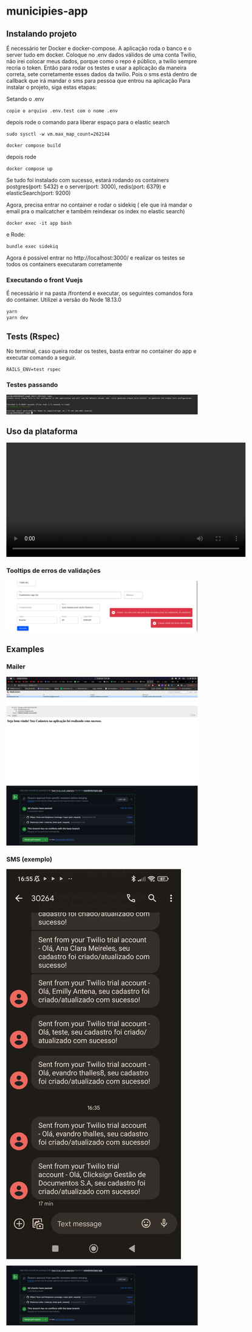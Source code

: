 # municipies-app



## Instalando projeto

É necessário ter Docker e docker-compose. A aplicação roda o banco e o server tudo em docker.
Coloque no .env dados válidos de uma conta Twilio, não irei colocar meus dados, porque como o repo é público, a twilio
sempre recria o token. Então para rodar os testes e usar a aplicação da maneira correta, sete corretamente esses dados da twilio.
Pois o sms está dentro de callback que irá mandar o sms para pessoa que entrou na aplicação
Para instalar o projeto, siga estas etapas:

Setando o .env
```
copie o arquivo .env.test com o nome .env
```
depois rode o comando para liberar espaço para o elastic search
```
sudo sysctl -w vm.max_map_count=262144
```
```
docker compose build
```

depois rode
```
docker compose up
```

Se tudo foi instalado com sucesso, estará rodando os containers postgres(port: 5432) e o server(port: 3000), redis(port: 6379) e elasticSearch(port: 9200)

Agora, precisa entrar no container e rodar o sidekiq ( ele que irá mandar o email pra o mailcatcher e também reindexar os index no elastic search)
```
docker exec -it app bash
```
e Rode:
```
bundle exec sidekiq
```
Agora é possível entrar no http://localhost:3000/ e realizar os testes se todos os containers executaram corretamente

### Executando o front Vuejs

É necessário ir na pasta /frontend e executar, os seguintes comandos fora do container. Utilizei a versão do Node 18.13.0

```
yarn
yarn dev
```

## Tests (Rspec)

No terminal, caso queira rodar os testes, basta entrar no container do app e executar comando a seguir.
```
RAILS_ENV=test rspec
```

### Testes passando
![alt text](image-1.png)


## Uso da plataforma
<video width="630" height="300" src="https://github.com/evandrotvc/municipies/assets/51249134/3976f740-43fd-4992-80de-25ae82c5ee43"></video>



### Tooltips de erros de validações
![alt text](https://github.com/evandrotvc/municipies/blob/main/app/assets/images/toast_test.png)

## Examples
### Mailer
![alt text](https://github.com/evandrotvc/municipies-app/blob/main/app/assets/images/mailer.png)
![alt text](image.png)

### SMS (exemplo)
![alt text](https://github.com/evandrotvc/municipies-app/blob/main/app/assets/images/sms.jpeg)




![alt text](image.png)